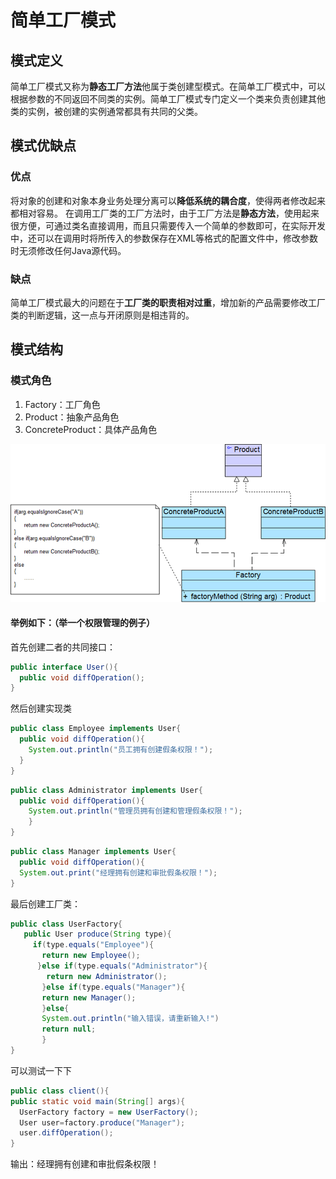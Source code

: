 # 简单工厂模式
## 模式定义
简单工厂模式又称为**静态工厂方法**他属于类创建型模式。在简单工厂模式中，可以根据参数的不同返回不同类的实例。简单工厂模式专门定义一个类来负责创建其他类的实例，被创建的实例通常都具有共同的父类。

## 模式优缺点

### 优点
将对象的创建和对象本身业务处理分离可以**降低系统的耦合度**，使得两者修改起来都相对容易。
在调用工厂类的工厂方法时，由于工厂方法是**静态方法**，使用起来很方便，可通过类名直接调用，而且只需要传入一个简单的参数即可，在实际开发中，还可以在调用时将所传入的参数保存在XML等格式的配置文件中，修改参数时无须修改任何Java源代码。

### 缺点
简单工厂模式最大的问题在于**工厂类的职责相对过重**，增加新的产品需要修改工厂类的判断逻辑，这一点与开闭原则是相违背的。


## 模式结构
### 模式角色
1. Factory：工厂角色
2. Product：抽象产品角色
3. ConcreteProduct：具体产品角色

![简单工厂模式](../Design-Pattern_Pic/%E7%AE%80%E5%8D%95%E5%B7%A5%E5%8E%82%E6%A8%A1%E5%BC%8F.png)

#### 举例如下：（举一个权限管理的例子）


首先创建二者的共同接口：
```java
public interface User(){
  public void diffOperation();
}
```

然后创建实现类
```java
public class Employee implements User{
  public void diffOperation(){
    System.out.println("员工拥有创建假条权限！");
  }
}
```

```java
public class Administrator implements User{
  public void diffOperation(){
    System.out.println("管理员拥有创建和管理假条权限！");
    }
}
```

```java
public class Manager implements User{
  public void diffOperation(){
  System.out.print("经理拥有创建和审批假条权限！");
}
```

最后创建工厂类：
```java
public class UserFactory{
   public User produce(String type){
     if(type.equals("Employee"){
       return new Employee();
      }else if(type.equals("Administrator"){
        return new Administrator();
       }else if(type.equals("Manager"){
       return new Manager();
       }else{
       System.out.println("输入错误，请重新输入!")
       return null;
       }
}
```

可以测试一下下
```java
public class client(){
public static void main(String[] args){
  UserFactory factory = new UserFactory();
  User user=factory.produce("Manager");
  user.diffOperation();
}
```
输出：经理拥有创建和审批假条权限！